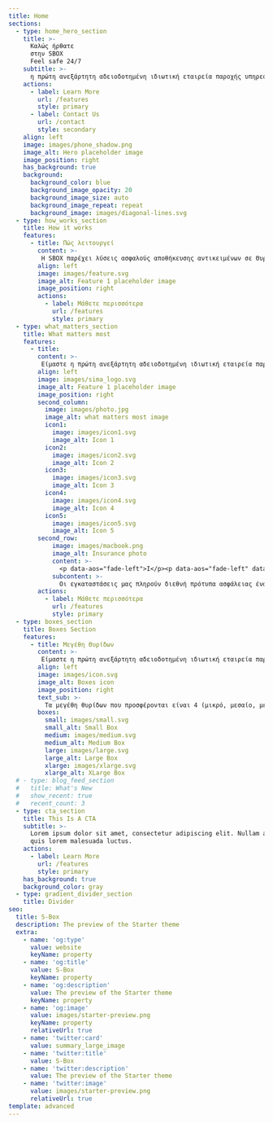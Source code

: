 ```yaml
---
title: Home
sections:
  - type: home_hero_section
    title: >-
      Καλώς ήρθατε
      στην SBOX
      Feel safe 24/7 
    subtitle: >-
      η πρώτη ανεξάρτητη αδειοδοτημένη ιδιωτική εταιρεία παροχής υπηρεσιών μίσθωσης Θυρίδων Θησαυροφυλακίου στην Ελλάδα.
    actions:
      - label: Learn More
        url: /features
        style: primary
      - label: Contact Us
        url: /contact
        style: secondary
    align: left
    image: images/phone_shadow.png
    image_alt: Hero placeholder image
    image_position: right
    has_background: true
    background:
      background_color: blue
      background_image_opacity: 20
      background_image_size: auto
      background_image_repeat: repeat
      background_image: images/diagonal-lines.svg
  - type: how_works_section
    title: How it works
    features:
      - title: Πώς λειτουργεί
        content: >-
         Η SBOX παρέχει λύσεις ασφαλούς αποθήκευσης αντικειμένων σε Θυρίδες Θησαυροφυλακίου 24/7, για όλα αυτά τα οποία έχουν αξία για εσάς. Εάν είστε φυσικό, ή νομικό πρόσωπο, δημιουργείστε ένα λογαριασμό και ολοκληρώστε την κράτησή σας με μερικά απλά βήματα μέσω της ιστοσελίδας μας.
        align: left
        image: images/feature.svg
        image_alt: Feature 1 placeholder image
        image_position: right
        actions:
          - label: Μάθετε περισσότερα
            url: /features
            style: primary
  - type: what_matters_section
    title: What matters most
    features:
      - title: 
        content: >-
         Είμαστε η πρώτη ανεξάρτητη αδειοδοτημένη ιδιωτική εταιρεία παροχής υπηρεσιών μίσθωσης Θυρίδων Θησαυροφυλακίου στην Ελλάδα. Στην SBOX, προτεραιότητά μας είναι η εξυπηρέτηση εκείνων που μας εμπιστεύονται και οδηγός μας οι παραδοσιακές αξίες εχεμύθειας, εμπιστοσύνης και αξιοπιστίας που χτίζουμε με τους πελάτες μας.
        align: left
        image: images/sima_logo.svg
        image_alt: Feature 1 placeholder image
        image_position: right
        second_column:
          image: images/photo.jpg
          image_alt: what matters most image
          icon1: 
            image: images/icon1.svg
            image_alt: Icon 1
          icon2: 
            image: images/icon2.svg
            image_alt: Icon 2
          icon3:
            image: images/icon3.svg
            image_alt: Icon 3
          icon4: 
            image: images/icon4.svg
            image_alt: Icon 4
          icon5:
            image: images/icon5.svg
            image_alt: Icon 5
        second_row: 
            image: images/macbook.png
            image_alt: Insurance photo
            content: >-
              <p data-aos="fade-left">I</p><p data-aos="fade-left" data-aos-delay="500">N</p><p data-aos="fade-left" data-aos-delay="700">S</p><p data-aos="fade-left" data-aos-delay="900">U</p><p data-aos="fade-left" data-aos-delay="1000">R</p><p data-aos="fade-left" data-aos-delay="1100">A</p><br/><p data-aos="fade-left" data-aos-delay="1200">N</p><p data-aos="fade-left" data-aos-delay="1300">C</p><p data-aos="fade-left" data-aos-delay="1400">E</p>
            subcontent: >-
              Οι εγκαταστάσεις μας πληρούν διεθνή πρότυπα ασφάλειας έναντι όλων των κινδύνων από φυσικά φαινόμενα όπως σεισμό, φωτιά, πλημμύρα και φυλάσσονται τόσο με ηλεκτρονικά συστήματα όσο και μέσω 24ωρης, φυσικής φύλαξης.
        actions:
          - label: Μάθετε περισσότερα
            url: /features
            style: primary
  - type: boxes_section
    title: Boxes Section
    features:
      - title: Μεγέθη Θυρίδων
        content: >-
         Είμαστε η πρώτη ανεξάρτητη αδειοδοτημένη ιδιωτική εταιρεία παροχής υπηρεσιών μίσθωσης Θυρίδων Θησαυροφυλακίου στην Ελλάδα. Στην SBOX, προτεραιότητά μας είναι η εξυπηρέτηση εκείνων που μας εμπιστεύονται και οδηγός μας οι παραδοσιακές αξίες εχεμύθειας, εμπιστοσύνης και αξιοπιστίας που χτίζουμε με τους πελάτες μας.
        align: left
        image: images/icon.svg
        image_alt: Boxes icon
        image_position: right
        text_sub: >-
          Τα μεγέθη θυρίδων που προσφέρονται είναι 4 (μικρό, μεσαίο, μεγάλο, πολύ μεγάλο) και καλύπτουν κάθε ανάγκη σας. Το κόστος της μίσθωσης, αναλόγως της ζητούμενης μισθωτικής περιόδου περιγράφεται στον τιμοκατάλογο της Εταιρείας.
        boxes: 
          small: images/small.svg
          small_alt: Small Box
          medium: images/medium.svg
          medium_alt: Medium Box
          large: images/large.svg
          large_alt: Large Box
          xlarge: images/xlarge.svg
          xlarge_alt: XLarge Box
  # - type: blog_feed_section
  #   title: What's New
  #   show_recent: true
  #   recent_count: 3
  - type: cta_section
    title: This Is A CTA
    subtitle: >-
      Lorem ipsum dolor sit amet, consectetur adipiscing elit. Nullam a metus
      quis lorem malesuada luctus.
    actions:
      - label: Learn More
        url: /features
        style: primary
    has_background: true
    background_color: gray
  - type: gradient_divider_section
    title: Divider
seo:
  title: S-Box
  description: The preview of the Starter theme
  extra:
    - name: 'og:type'
      value: website
      keyName: property
    - name: 'og:title'
      value: S-Box
      keyName: property
    - name: 'og:description'
      value: The preview of the Starter theme
      keyName: property
    - name: 'og:image'
      value: images/starter-preview.png
      keyName: property
      relativeUrl: true
    - name: 'twitter:card'
      value: summary_large_image
    - name: 'twitter:title'
      value: S-Box
    - name: 'twitter:description'
      value: The preview of the Starter theme
    - name: 'twitter:image'
      value: images/starter-preview.png
      relativeUrl: true
template: advanced
---
```

